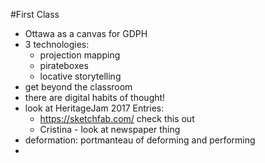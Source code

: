 #First Class
- Ottawa as a canvas for GDPH
- 3 technologies:
  - projection mapping
  - pirateboxes
  - locative storytelling
- get beyond the classroom
- there are digital habits of thought! 
- look at HeritageJam 2017 Entries:
  - https://sketchfab.com/ check this out
  - Cristina - look at newspaper thing
- deformation: portmanteau of deforming and performing
- 
